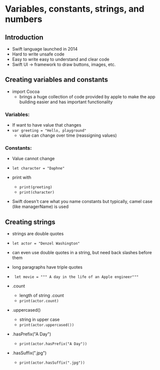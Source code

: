 # Variables, constants, strings, and numbers

## Introduction
- Swift language launched in 2014
- Hard to write unsafe code
- Easy to write easy to understand and clear code
- Swift UI -> framework to draw buttons, images, etc.
 
## Creating variables and constants
- import Cocoa
  - brings a huge collection of code provided by apple to make the app building easier and has important functionality
### Variables:
- If want to have value that changes
- `var greeting = "Hello, playground"`
    - value can change over time (reassigning values)
 
### Constants:
- Value cannot change
- `let character = "Daphne"`

- print with
    - `print(greeting)`
    - `print(character)`

- Swift doesn't care what you name constants but typically, camel case (like managerName) is used

## Creating strings
- strings are double quotes
- `let actor = "Denzel Washington"`
- can even use double quotes in a string, but need back slashes before them
- long paragraphs have triple quotes
- ` let movie = """ A day in the life of an Apple engineer"""`

- .count
    - length of string .count
    - `print(actor.count)`

- .uppercased()
    - string in upper case
    - `print(actor.uppercased())`

- .hasPrefix("A Day")
    - `print(actor.hasPrefix("A Day"))`

- .hasSuffix(".jpg")
    - `print(actor.hasSuffix(".jpg"))`
